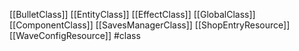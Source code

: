[[BulletClass]]
[[EntityClass]]
[[EffectClass]]
[[GlobalClass]]
[[ComponentClass]]
[[SavesManagerClass]]
[[ShopEntryResource]]
[[WaveConfigResource]]
#class